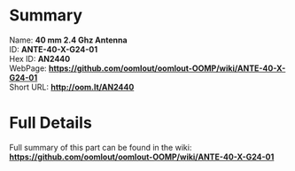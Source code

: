 
Summary
=================
  
Name: __40 mm 2.4 Ghz Antenna__    
ID: __ANTE-40-X-G24-01__   
Hex ID: __AN2440__   
WebPage: __https://github.com/oomlout/oomlout-OOMP/wiki/ANTE-40-X-G24-01__   
Short URL: __http://oom.lt/AN2440__   

Full Details
==========================
Full summary of this part can be found in the wiki:   
__https://github.com/oomlout/oomlout-OOMP/wiki/ANTE-40-X-G24-01__    

